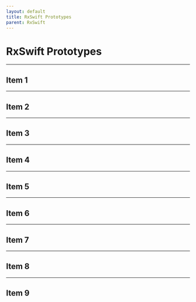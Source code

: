 ```yaml
---
layout: default
title: RxSwift Prototypes
parent: RxSwift
---
```


# RxSwift Prototypes
---
## Item 1

---
## Item 2

---
## Item 3

---
## Item 4

---
## Item 5

---
## Item 6

---
## Item 7

---
## Item 8

---
## Item 9
